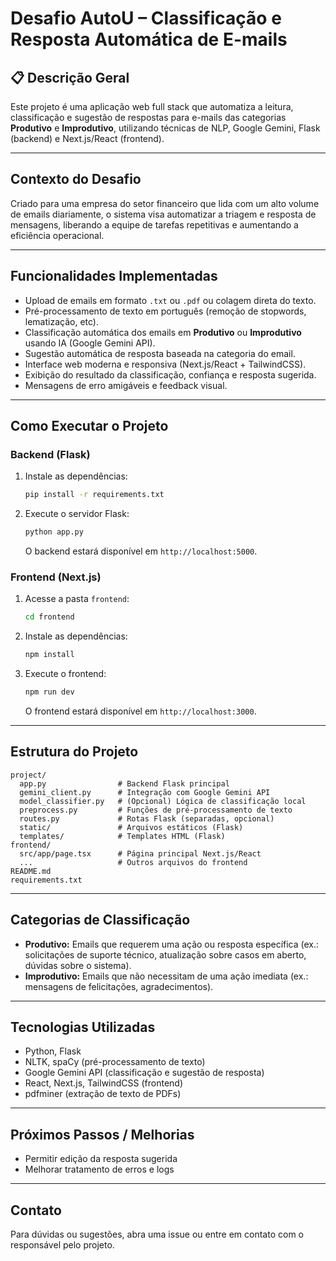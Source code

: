 # Desafio AutoU – Classificação e Resposta Automática de E-mails

## 📋 Descrição Geral
Este projeto é uma aplicação web full stack que automatiza a leitura, classificação e sugestão de respostas para e-mails das categorias **Produtivo** e **Improdutivo**, utilizando técnicas de NLP, Google Gemini, Flask (backend) e Next.js/React (frontend).

---

## Contexto do Desafio

Criado para uma empresa do setor financeiro que lida com um alto volume de emails diariamente, o sistema visa automatizar a triagem e resposta de mensagens, liberando a equipe de tarefas repetitivas e aumentando a eficiência operacional.

---

## Funcionalidades Implementadas

- Upload de emails em formato `.txt` ou `.pdf` ou colagem direta do texto.
- Pré-processamento de texto em português (remoção de stopwords, lematização, etc).
- Classificação automática dos emails em **Produtivo** ou **Improdutivo** usando IA (Google Gemini API).
- Sugestão automática de resposta baseada na categoria do email.
- Interface web moderna e responsiva (Next.js/React + TailwindCSS).
- Exibição do resultado da classificação, confiança e resposta sugerida.
- Mensagens de erro amigáveis e feedback visual.

---

## Como Executar o Projeto

### Backend (Flask)
1. Instale as dependências:
   ```bash
   pip install -r requirements.txt
   ```
2. Execute o servidor Flask:
   ```bash
   python app.py
   ```
   O backend estará disponível em `http://localhost:5000`.

### Frontend (Next.js)
1. Acesse a pasta `frontend`:
   ```bash
   cd frontend
   ```
2. Instale as dependências:
   ```bash
   npm install
   ```
3. Execute o frontend:
   ```bash
   npm run dev
   ```
   O frontend estará disponível em `http://localhost:3000`.

---

## Estrutura do Projeto

```
project/
  app.py                # Backend Flask principal
  gemini_client.py      # Integração com Google Gemini API
  model_classifier.py   # (Opcional) Lógica de classificação local
  preprocess.py         # Funções de pré-processamento de texto
  routes.py             # Rotas Flask (separadas, opcional)
  static/               # Arquivos estáticos (Flask)
  templates/            # Templates HTML (Flask)
frontend/
  src/app/page.tsx      # Página principal Next.js/React
  ...                   # Outros arquivos do frontend
README.md
requirements.txt
```

---

## Categorias de Classificação

- **Produtivo:** Emails que requerem uma ação ou resposta específica (ex.: solicitações de suporte técnico, atualização sobre casos em aberto, dúvidas sobre o sistema).
- **Improdutivo:** Emails que não necessitam de uma ação imediata (ex.: mensagens de felicitações, agradecimentos).

---

## Tecnologias Utilizadas

- Python, Flask
- NLTK, spaCy (pré-processamento de texto)
- Google Gemini API (classificação e sugestão de resposta)
- React, Next.js, TailwindCSS (frontend)
- pdfminer (extração de texto de PDFs)

---

## Próximos Passos / Melhorias

- Permitir edição da resposta sugerida
- Melhorar tratamento de erros e logs

---

## Contato

Para dúvidas ou sugestões, abra uma issue ou entre em contato com o responsável pelo projeto.


